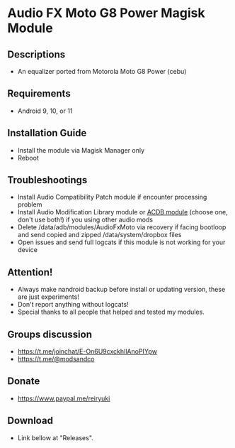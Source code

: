 # Audio FX Moto G8 Power Magisk Module

## Descriptions
- An equalizer ported from Motorola Moto G8 Power (cebu)

## Requirements
- Android 9, 10, or 11

## Installation Guide
- Install the module via Magisk Manager only
- Reboot

## Troubleshootings
- Install Audio Compatibility Patch module if encounter processing problem
- Install Audio Modification Library module or [ACDB module](https://t.me/viperatmos) (choose one, don't use both!) if you using other audio mods
- Delete /data/adb/modules/AudioFxMoto via recovery if facing bootloop and send copied and zipped /data/system/dropbox files
- Open issues and send full logcats if this module is not working for your device

## Attention!
- Always make nandroid backup before install or updating version, these are just experiments!
- Don't report anything without logcats!
- Special thanks to all people that helped and tested my modules.

## Groups discussion
- https://t.me/joinchat/E-On6U9cxckhIlAnoPIYpw
- https://t.me/@modsandco

## Donate
- https://www.paypal.me/reiryuki

## Download
- Link bellow at "Releases".
